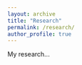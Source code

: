 ```yaml
---
layout: archive
title: "Research"
permalink: /research/
author_profile: true
---
```


My research...
